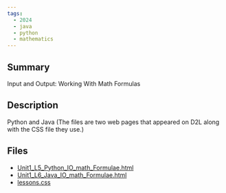 ```yaml
---
tags:
  - 2024
  - java
  - python
  - mathematics
---
```


## Summary

Input and Output: Working With Math Formulas

## Description

Python and Java (The files are two web pages that appeared on D2L along with the CSS file they use.)

## Files

*   [Unit1\_L5\_Python\_IO\_math\_Formulae.html](https://www.russellgordon.ca/acse/cemc-cse-resources/resources/2024/Paul_King/Unit1_L5_Python_IO_math_Formulae.html)
*   [Unit1\_L6\_Java\_IO\_math\_Formulae.html](https://www.russellgordon.ca/acse/cemc-cse-resources/resources/2024/Paul_King/Unit1_L6_Java_IO_math_Formulae.html)
*   [lessons.css](https://www.russellgordon.ca/acse/cemc-cse-resources/resources/2024/Paul_King/lessons.css)
